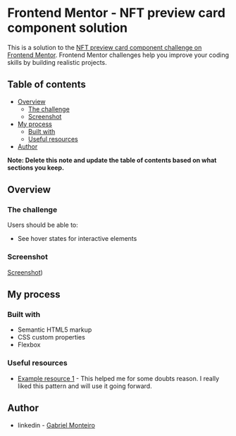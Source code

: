# Frontend Mentor - NFT preview card component solution

This is a solution to the [NFT preview card component challenge on Frontend Mentor](https://www.frontendmentor.io/challenges/nft-preview-card-component-SbdUL_w0U). Frontend Mentor challenges help you improve your coding skills by building realistic projects. 

## Table of contents

- [Overview](#overview)
  - [The challenge](#the-challenge)
  - [Screenshot](#screenshot)
- [My process](#my-process)
  - [Built with](#built-with)
  - [Useful resources](#useful-resources)
- [Author](#author)

**Note: Delete this note and update the table of contents based on what sections you keep.**

## Overview

### The challenge

Users should be able to:

- See hover states for interactive elements

### Screenshot

[Screenshot](https://imgur.com/a/0iGHsFb))


## My process

### Built with

- Semantic HTML5 markup
- CSS custom properties
- Flexbox



### Useful resources

- [Example resource 1](https://www.w3schools.com/) - This helped me for some doubts reason. I really liked this pattern and will use it going forward.


## Author

- linkedin - [Gabriel Monteiro](https://www.linkedin.com/in/gabrielmonteiro0/)

